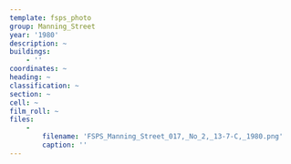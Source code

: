 ```yaml
---
template: fsps_photo
group: Manning_Street
year: '1980'
description: ~
buildings:
    - ''
coordinates: ~
heading: ~
classification: ~
section: ~
cell: ~
film_roll: ~
files:
    -
        filename: 'FSPS_Manning_Street_017,_No_2,_13-7-C,_1980.png'
        caption: ''
---
```

